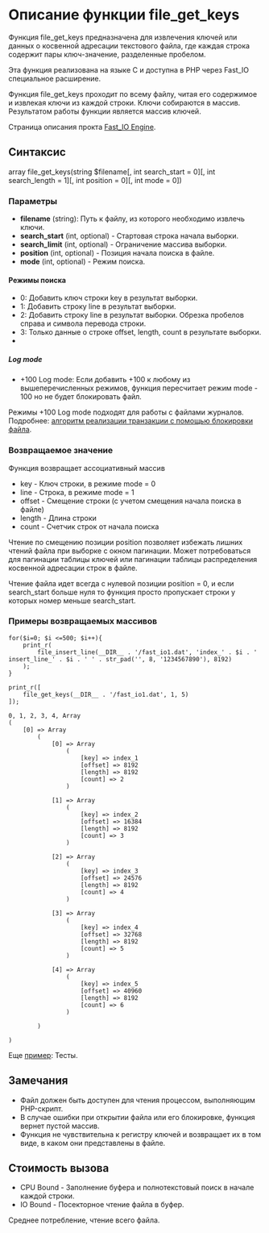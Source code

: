 # Описание функции file_get_keys

Функция file_get_keys предназначена для извлечения ключей или данных о косвенной адресации текстового файла, где каждая строка содержит пары ключ-значение, разделенные пробелом.

Эта функция реализована на языке C и доступна в PHP через Fast_IO специальное расширение.

Функция file_get_keys проходит по всему файлу, читая его содержимое и извлекая ключи из каждой строки. Ключи собираются в массив. Результатом работы функции является массив ключей.


Страница описания прокта [Fast_IO Engine](https://github.com/commeta/fast_io).


## Синтаксис

array file_get_keys(string $filename[, int search_start = 0][, int search_length = 1][, int position = 0][, int mode = 0])

### Параметры

- **filename** (string): Путь к файлу, из которого необходимо извлечь ключи.
- **search_start** (int, optional) - Стартовая строка начала выборки.
- **search_limit** (int, optional) - Ограничение массива выборки.
- **position** (int, optional) - Позиция начала поиска в файле.
- **mode** (int, optional) - Режим поиска.


#### Режимы поиска
- 0: Добавить ключ строки key в результат выборки.
- 1: Добавить строку line в результат выборки.
- 2: Добавить строку line в результат выборки. Обрезка пробелов справа и символа перевода строки.
- 3: Только данные о строке offset, length, count в результате выборки.
- 
##### Log mode
- +100 Log mode: Если добавить +100 к любому из вышеперечисленных режимов, функция пересчитает режим mode - 100 но не будет блокировать файл.

Режимы +100 Log mode подходят для работы с файлами журналов. Подробнее: [алгоритм реализации транзакции с помощью блокировки файла](/test/transaction/README.md).

### Возвращаемое значение

Функция возвращает ассоциативный массив
- key - Ключ строки, в режиме mode = 0
- line - Строка, в режиме mode = 1
- offset - Смещение строки (с учетом смещения начала поиска в файле)
- length - Длина строки
- count - Счетчик строк от начала поиска


Чтение по смещению позиции position позволяет избежать лишних чтений файла при выборке с окном пагинации.
Может потребоваться для пагинации таблицы ключей или пагинации таблицы распределения косвенной адресации строк в файле.

Чтение файла идет всегда с нулевой позиции position = 0, и если search_start больше нуля то функция просто пропускает строки у которых номер меньше search_start.


### Примеры возвращаемых массивов

```
for($i=0; $i <=500; $i++){
	print_r(
		file_insert_line(__DIR__ . '/fast_io1.dat', 'index_' . $i . ' insert_line_' . $i . ' ' . str_pad('', 8, '1234567890'), 8192)
	);
}

print_r([
	file_get_keys(__DIR__ . '/fast_io1.dat', 1, 5)
]);

0, 1, 2, 3, 4, Array
(
    [0] => Array
        (
            [0] => Array
                (
                    [key] => index_1
                    [offset] => 8192
                    [length] => 8192
                    [count] => 2
                )

            [1] => Array
                (
                    [key] => index_2
                    [offset] => 16384
                    [length] => 8192
                    [count] => 3
                )

            [2] => Array
                (
                    [key] => index_3
                    [offset] => 24576
                    [length] => 8192
                    [count] => 4
                )

            [3] => Array
                (
                    [key] => index_4
                    [offset] => 32768
                    [length] => 8192
                    [count] => 5
                )

            [4] => Array
                (
                    [key] => index_5
                    [offset] => 40960
                    [length] => 8192
                    [count] => 6
                )

        )

)

```



Еще [пример](/test/readme.md): Тесты.

## Замечания

- Файл должен быть доступен для чтения процессом, выполняющим PHP-скрипт.
- В случае ошибки при открытии файла или его блокировке, функция вернет пустой массив.
- Функция не чувствительна к регистру ключей и возвращает их в том виде, в каком они представлены в файле.


## Стоимость вызова

- CPU Bound - Заполнение буфера и полнотекстовый поиск в начале каждой строки.
- IO Bound - Посекторное чтение файла в буфер.

Среднее потребление, чтение всего файла.
